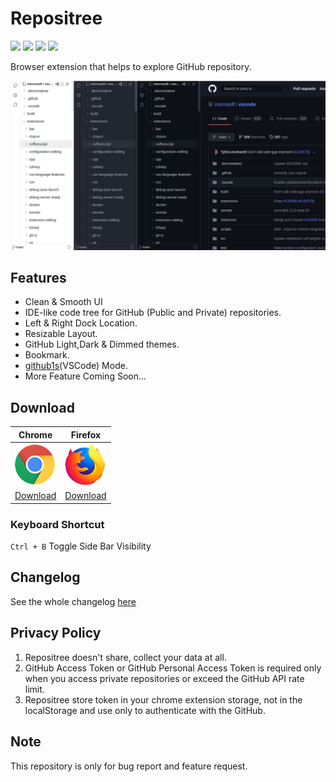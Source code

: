 # Repositree

[![](https://img.shields.io/chrome-web-store/v/lafjldoccjnjlcmdhmniholdpjkbgajo?logo=google-chrome&style=for-the-badge)](https://chrome.google.com/webstore/detail/repositree/lafjldoccjnjlcmdhmniholdpjkbgajo) [![](https://img.shields.io/chrome-web-store/users/lafjldoccjnjlcmdhmniholdpjkbgajo?style=for-the-badge)](https://chrome.google.com/webstore/detail/repositree/lafjldoccjnjlcmdhmniholdpjkbgajo)
[![](https://img.shields.io/amo/v/repositree?logo=firefox&style=for-the-badge)](https://addons.mozilla.org/en-US/firefox/addon/repositree/) [![](https://img.shields.io/amo/users/repositree?style=for-the-badge)](https://addons.mozilla.org/en-US/firefox/addon/repositree/)

Browser extension that helps to explore GitHub repository.

![image](assets/product.png)

## Features

- Clean & Smooth UI
- IDE-like code tree for GitHub (Public and Private) repositories.
- Left & Right Dock Location.
- Resizable Layout.
- GitHub Light,Dark & Dimmed themes.
- Bookmark.
- [github1s](https://github.com/conwnet/github1s)(VSCode) Mode.
- More Feature Coming Soon...

## Download

| Chrome                                                                                                                         | Firefox                                                                                                |
| ------------------------------------------------------------------------------------------------------------------------------ | ------------------------------------------------------------------------------------------------------ |
| [![Chrome](assets/chrome.png 'Chrome')](https://chrome.google.com/webstore/detail/repositree/lafjldoccjnjlcmdhmniholdpjkbgajo) | [![Firefox](assets/firefox.png 'Firefox')](https://addons.mozilla.org/en-US/firefox/addon/repositree/) |
| [Download](https://chrome.google.com/webstore/detail/repositree/lafjldoccjnjlcmdhmniholdpjkbgajo)                              | [Download](https://addons.mozilla.org/en-US/firefox/addon/repositree/)                                 |

### Keyboard Shortcut

`Ctrl + B` Toggle Side Bar Visibility

## Changelog

See the whole changelog [here](https://github.com/chouglesaud/repositree/wiki/CHANGELOG)

## Privacy Policy

1. Repositree doesn't share, collect your data at all.
2. GitHub Access Token or GitHub Personal Access Token is required only when
   you access private repositories or exceed the GitHub API rate limit.
3. Repositree store token in your chrome extension storage, not in the localStorage and use only to authenticate with the GitHub.

## Note

This repository is only for bug report and feature request.
